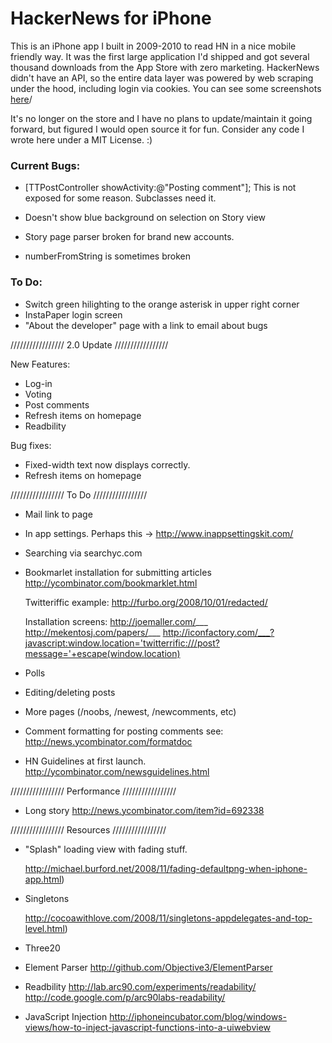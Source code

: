 # HackerNews for iPhone

This is an iPhone app I built in 2009-2010 to read HN in a nice mobile friendly way. It was the first large application I'd shipped and got several thousand downloads from the App Store with zero marketing. HackerNews didn't have an API, so the entire data layer was powered by web scraping under the hood, including login via cookies. You can see some screenshots [here](http://michaelgrinich.com/hackernews/)/

It's no longer on the store and I have no plans to update/maintain it going forward, but figured I would open source it for fun. Consider any code I wrote here under a MIT License. :) 


### Current Bugs: 

- 	[TTPostController showActivity:@"Posting comment"]; 
	This is not exposed for some reason. Subclasses need it.
-	Doesn't show blue background on selection on Story view

-	Story page parser broken for brand new accounts.
-	numberFromString is sometimes broken


### To Do:

- Switch green hilighting to the orange asterisk in upper right corner
- InstaPaper login screen
- "About the developer" page with a link to email about bugs


/////////////////
   2.0 Update
/////////////////

New Features:

- Log-in
- Voting
- Post comments
- Refresh items on homepage
- Readbility


Bug fixes: 
- Fixed-width text now displays correctly.
- Refresh items on homepage


/////////////////
   To Do
/////////////////

- Mail link to page
- In app settings. Perhaps this -> http://www.inappsettingskit.com/ 
- Searching via searchyc.com
- Bookmarlet installation for submitting articles
	http://ycombinator.com/bookmarklet.html

	Twitteriffic example:  http://furbo.org/2008/10/01/redacted/
	
	Installation screens:
	http://joemaller.com/___
	http://mekentosj.com/papers/___
	http://iconfactory.com/___?javascript:window.location='twitterrific:///post?message='+escape(window.location)
	
- Polls
- Editing/deleting posts
- More pages (/noobs, /newest, /newcomments, etc)
- Comment formatting for posting comments 
	see: http://news.ycombinator.com/formatdoc 
- HN Guidelines at first launch. http://ycombinator.com/newsguidelines.html


/////////////////
   Performance
/////////////////

- Long story http://news.ycombinator.com/item?id=692338


/////////////////
   Resources
/////////////////

- "Splash" loading view with fading stuff. 
	
	http://michael.burford.net/2008/11/fading-defaultpng-when-iphone-app.html)
	
- Singletons

	http://cocoawithlove.com/2008/11/singletons-appdelegates-and-top-level.html)
	
- Three20

- Element Parser http://github.com/Objective3/ElementParser

- Readbility http://lab.arc90.com/experiments/readability/
http://code.google.com/p/arc90labs-readability/

- JavaScript Injection http://iphoneincubator.com/blog/windows-views/how-to-inject-javascript-functions-into-a-uiwebview


